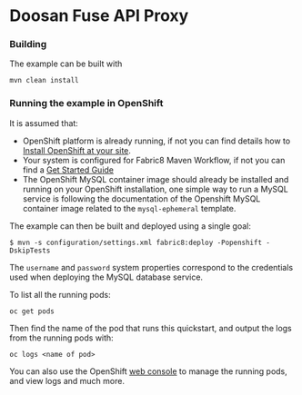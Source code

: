 # Doosan Fuse API Proxy


### Building

The example can be built with

    mvn clean install

### Running the example in OpenShift

It is assumed that:
- OpenShift platform is already running, if not you can find details how to [Install OpenShift at your site](https://docs.openshift.com/container-platform/3.3/install_config/index.html).
- Your system is configured for Fabric8 Maven Workflow, if not you can find a [Get Started Guide](https://access.redhat.com/documentation/en/red-hat-jboss-middleware-for-openshift/3/single/red-hat-jboss-fuse-integration-services-20-for-openshift/)
- The OpenShift MySQL container image should already be installed and running on your OpenShift installation, one simple way to run a MySQL service is following the documentation of the Openshift MySQL container image related to the `mysql-ephemeral` template.

The example can then be built and deployed using a single goal:

    $ mvn -s configuration/settings.xml fabric8:deploy -Popenshift -DskipTests

The `username` and `password` system properties correspond to the credentials
used when deploying the MySQL database service.


To list all the running pods:

    oc get pods

Then find the name of the pod that runs this quickstart, and output the logs from the running pods with:

    oc logs <name of pod>

You can also use the OpenShift [web console](https://docs.openshift.com/container-platform/3.3/getting_started/developers_console.html#developers-console-video) to manage the
running pods, and view logs and much more.
